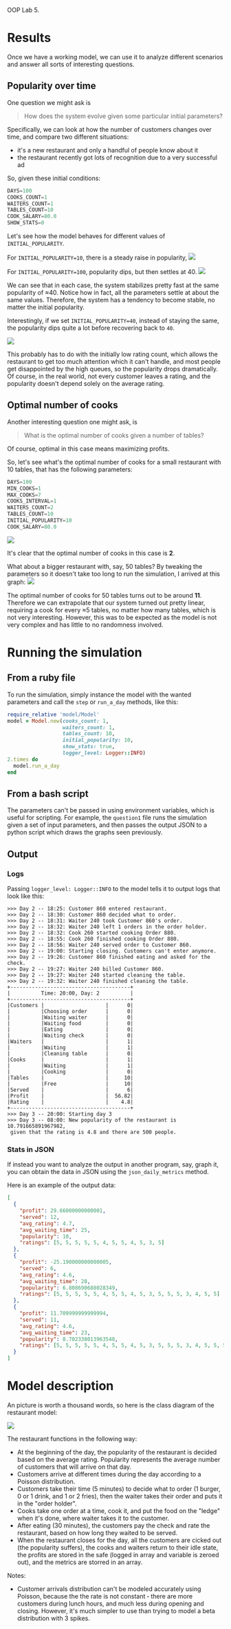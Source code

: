 OOP Lab 5.

# Results
Once we have a working model, we can use it to analyze different scenarios and answer all sorts of interesting questions.
## Popularity over time
One question we might ask is
> How does the system evolve given some particular initial parameters?

Specifically, we can look at how the number of customers changes over time,
and compare two different situations:
- it's a new restaurant and only a handful of people know about it
- the restaurant recently got lots of recognition due to a very successful ad

So, given these initial conditions:

``` python
DAYS=100
COOKS_COUNT=1
WAITERS_COUNT=1
TABLES_COUNT=10
COOK_SALARY=80.0
SHOW_STATS=0
```

Let's see how the model behaves for different values of `INITIAL_POPULARITY`.

For `INITIAL_POPULARITY=10`, there is a steady raise in popularity,
![](./img/10pop.png)

For `INITIAL_POPULARITY=100`, popularity dips, but then settles at 40.
![](./img/100pop.png)

We can see that in each case, the system stabilizes pretty fast at the same popularity of ≈40.
Notice how in fact, all the parameters settle at about the same values.
Therefore, the system has a tendency to become stable, no matter the initial popularity.

Interestingly, if we set `INITIAL_POPULARITY=40`, instead of staying the same, the popularity dips quite a lot before recovering back to `40`. 

![](./img/40pop.png)

This probably has to do with the initially low rating count, which allows the restaurant to get too much attention which it can't handle, and most people get disappointed by the high queues, so the popularity drops dramatically.
Of course, in the real world, not every customer leaves a rating, and the popularity doesn't depend solely on the average rating.

## Optimal number of cooks
Another interesting question one might ask, is 
> What is the optimal number of cooks given a number of tables?

Of course, optimal in this case means maximizing profits.

So, let's see what's the optimal number of cooks for a small restaurant with 10 tables,
that has the following parameters:
``` python
DAYS=100
MIN_COOKS=1
MAX_COOKS=7
COOKS_INTERVAL=1
WAITERS_COUNT=2
TABLES_COUNT=10
INITIAL_POPULARITY=10
COOK_SALARY=80.0
```

![](./img/10tables.png)

It's clear that the optimal number of cooks in this case is **2**.

What about a bigger restaurant with, say, 50 tables?
By tweaking the parameters so it doesn't take too long to run the simulation, I arrived at this graph:
![](./img/50tables.png)

The optimal number of cooks for 50 tables turns out to be around **11**.
Therefore we can extrapolate that our system turned out pretty linear,
requiring a cook for every ≈5 tables,
no matter how many tables,
which is not very interesting.
However, this was to be expected as the model is not very complex
and has little to no randomness involved.

# Running the simulation
## From a ruby file
To run the simulation, simply instance the model with the wanted parameters and call the `step` or `run_a_day` methods, like this:
``` ruby
require_relative 'model/Model'
model = Model.new(cooks_count: 1,
                  waiters_count: 1,
                  tables_count: 10,
                  initial_popularity: 10,
                  show_stats: true,
                  logger_level: Logger::INFO)
2.times do
  model.run_a_day
end
```
## From a bash script
The parameters can't be passed in using environment variables, which is useful for scripting.
For example, the `question1` file runs the simulation given a set of input parameters,
and then passes the output JSON to a python script which draws the graphs seen previously.
## Output
### Logs
Passing `logger_level: Logger::INFO` to the model tells it to output logs that look like this:
``` text
>>> Day 2 -- 18:25: Customer 860 entered restaurant.
>>> Day 2 -- 18:30: Customer 860 decided what to order.
>>> Day 2 -- 18:31: Waiter 240 took Customer 860's order.
>>> Day 2 -- 18:32: Waiter 240 left 1 orders in the order holder.
>>> Day 2 -- 18:32: Cook 260 started cooking Order 880.
>>> Day 2 -- 18:55: Cook 260 finished cooking Order 880.
>>> Day 2 -- 18:56: Waiter 240 served order to Customer 860.
>>> Day 2 -- 19:00: Starting closing. Customers can't enter anymore.
>>> Day 2 -- 19:26: Customer 860 finished eating and asked for the check.
>>> Day 2 -- 19:27: Waiter 240 billed Customer 860.
>>> Day 2 -- 19:27: Waiter 240 started cleaning the table.
>>> Day 2 -- 19:32: Waiter 240 finished cleaning the table.
+---------------------------------------+
|          Time: 20:00, Day: 2          |
+---------------------------------------+
|Customers |                    |      0|
|          |Choosing order      |      0|
|          |Waiting waiter      |      0|
|          |Waiting food        |      0|
|          |Eating              |      0|
|          |Waiting check       |      0|
|Waiters   |                    |      1|
|          |Waiting             |      1|
|          |Cleaning table      |      0|
|Cooks     |                    |      1|
|          |Waiting             |      1|
|          |Cooking             |      0|
|Tables    |                    |     10|
|          |Free                |     10|
|Served    |                    |      6|
|Profit    |                    |  56.82|
|Rating    |                    |    4.8|
+---------------------------------------+
>>> Day 3 -- 20:00: Starting day 3
>>> Day 3 -- 08:00: New popularity of the restaurant is 10.791665891967982,
 given that the rating is 4.8 and there are 500 people.
```

### Stats in JSON 
If instead you want to analyze the output in another program, say, graph it,
you can obtain the data in JSON using the `json_daily_metrics` method.

Here is an example of the output data:
``` json
[
  {
    "profit": 29.66000000000001,
    "served": 12,
    "avg_rating": 4.7,
    "avg_waiting_time": 25,
    "popularity": 10,
    "ratings": [5, 5, 5, 5, 5, 4, 5, 5, 4, 5, 3, 5]
  },
  {
    "profit": -25.190000000000005,
    "served": 6,
    "avg_rating": 4.6,
    "avg_waiting_time": 28,
    "popularity": 6.808690688028349,
    "ratings": [5, 5, 5, 5, 5, 4, 5, 5, 4, 5, 3, 5, 5, 5, 3, 4, 5, 5]
  },
  {
    "profit": 11.709999999999994,
    "served": 11,
    "avg_rating": 4.6,
    "avg_waiting_time": 23,
    "popularity": 8.702338013963548,
    "ratings": [5, 5, 5, 5, 5, 4, 5, 5, 4, 5, 3, 5, 5, 5, 3, 4, 5, 5, 5, 3, 5, 5, 5, 5, 4, 5, 5, 5, 3]
  }
]
```
# Model description 
An picture is worth a thousand words, so here is the class diagram of the restaurant model:

![](./img/classes.png)

The restaurant functions in the following way:
- At the beginning of the day,
  the popularity of the restaurant is decided
  based on the average rating.
  Popularity represents the average number of customers
  that will arrive on that day.
- Customers arrive at different times during the day
   according to a Poisson distribution.
- Customers take their time (5 minutes) to decide what to order
  (1 burger, 0 or 1 drink, and 1 or 2 fries),
   then the waiter takes their order and puts it in the "order holder".
- Cooks take one order at a time, cook it,
  and put the food on the "ledge" when it's done,
  where waiter takes it to the customer.
- After eating (30 minutes), the customers pay the check and rate the restaurant,
  based on how long they waited to be served.
- When the restaurant closes for the day,
  all the customers are cicked out (the popularity suffers),
  the cooks and waiters return to their idle state,
  the profits are stored in the safe (logged in array and variable is zeroed out),
  and the metrics are storred in an array.

Notes:
- Customer arrivals distribution can't be modeled accurately using Poisson,
  because the the rate is not constant ‐
  there are more customers during lunch hours,
  and much less during opening and closing.
  However, it's much simpler to use than trying to model a beta distribution with 3 spikes.
